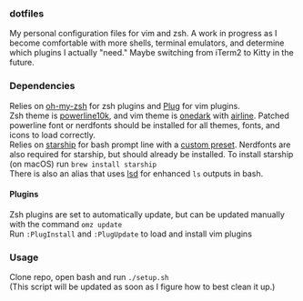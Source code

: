 ### dotfiles
My personal configuration files for vim and zsh. A work in progress as I become comfortable with more shells, terminal emulators, and determine which plugins I actually "need." Maybe switching from iTerm2 to Kitty in the future. 

### Dependencies
Relies on [oh-my-zsh](https://github.com/ohmyzsh/ohmyzsh) for zsh plugins and [Plug](https://github.com/junegunn/vim-plug) for vim plugins.<br /> Zsh theme is [powerline10k](https://github.com/romkatv/powerlevel10k), and vim theme is [onedark](https://github.com/joshdick/onedark.vim) with [airline](https://github.com/vim-airline/vim-airline). Patched powerline font or nerdfonts should be installed for all themes, fonts, and icons to load correctly.<br />
Relies on [starship](https://starship.rs/guide/) for bash prompt line with a [custom preset](https://starship.rs/presets/#tokyo-night). Nerdfonts are also required for starship, but should already be installed. To install starship (on macOS) run `brew install starship`<br />
There is also an alias that uses [lsd](https://github.com/lsd-rs/lsd) for enhanced `ls` outputs in bash.
#### Plugins
Zsh plugins are set to automatically update, but can be updated manually with the command `omz update` <br />
Run `:PlugInstall` and `:PlugUpdate` to load and install vim plugins
### Usage
Clone repo, open bash and run `./setup.sh`<br />
(This script will be updated as soon as I figure how to best clean it up.)

